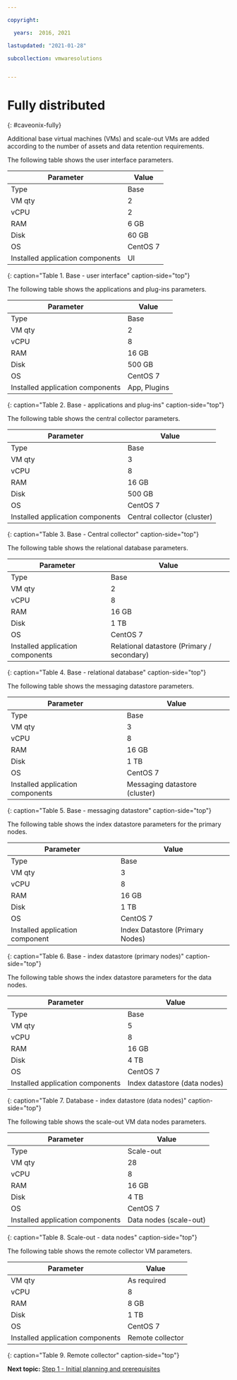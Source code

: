 ```yaml
---

copyright:

  years:  2016, 2021

lastupdated: "2021-01-28"

subcollection: vmwaresolutions


---
```


# Fully distributed
{: #caveonix-fully}

Additional base virtual machines (VMs) and scale-out VMs are added according to the number of assets and data retention requirements.

The following table shows the user interface parameters.

| Parameter | Value |
|---|---|
| Type | Base |
| VM qty | 2 |
| vCPU | 2 |
| RAM | 6 GB |
| Disk | 60 GB |
| OS |CentOS 7|
| Installed application components | UI |
{: caption="Table 1. Base - user interface" caption-side="top"}

The following table shows the applications and plug-ins parameters.

|Parameter | Value |
|---|---|
| Type | Base |
| VM qty | 2 |
| vCPU | 8 |
| RAM | 16 GB |
| Disk | 500 GB |
| OS | CentOS 7 |
| Installed application components | App, Plugins|
{: caption="Table 2. Base - applications and plug-ins" caption-side="top"}

The following table shows the central collector parameters.

| Parameter | Value |
|---|---|
| Type | Base |
| VM qty | 3 |
| vCPU | 8 |
| RAM | 16 GB |
| Disk | 500 GB |
| OS | CentOS 7 |
| Installed application components | Central collector (cluster) |
{: caption="Table 3. Base - Central collector" caption-side="top"}

The following table shows the relational database parameters.

| Parameter | Value |
|---|---|
| Type | Base |
| VM qty | 2 |
| vCPU | 8 |
| RAM | 16 GB |
| Disk | 1 TB |
| OS | CentOS 7 |
|Installed application components | Relational datastore (Primary / secondary) |
{: caption="Table 4. Base - relational database" caption-side="top"}

The following table shows the messaging datastore parameters.

| Parameter | Value |
|---|---|
| Type | Base |
| VM qty | 3 |
| vCPU | 8 |
| RAM | 16 GB |
| Disk |1 TB |
| OS | CentOS 7 |
| Installed application components | Messaging datastore (cluster) |
{: caption="Table 5. Base - messaging datastore" caption-side="top"}

The following table shows the index datastore parameters for the primary nodes.

| Parameter | Value |
|---|---|
| Type | Base |
| VM qty |3 |
| vCPU | 8 |
| RAM | 16 GB |
| Disk | 1 TB |
| OS | CentOS 7 |
| Installed application component	|Index Datastore (Primary Nodes) |
{: caption="Table 6. Base - index datastore (primary nodes)" caption-side="top"}

The following table shows the index datastore parameters for the data nodes.

| Parameter | Value |
|---|---|
| Type | Base |
| VM qty | 5 |
| vCPU | 8 |
| RAM | 16 GB |
| Disk | 4 TB |
| OS | CentOS 7 |
| Installed application components | Index datastore (data nodes) |
{: caption="Table 7. Database - index datastore (data nodes)" caption-side="top"}

The following table shows the scale-out VM data nodes parameters.

| Parameter | Value |
|---|---|
| Type | Scale-out |
| VM qty | 28 |
| vCPU | 8 |
| RAM | 16 GB |
| Disk | 4 TB |
| OS | CentOS 7 |
| Installed application components | Data nodes (scale-out) |
{: caption="Table 8. Scale-out - data nodes" caption-side="top"}

The following table shows the remote collector VM parameters.

|Parameter | Value |
|---|---|
| VM qty | As required |
| vCPU | 8 |
| RAM | 8 GB |
| Disk | 1 TB |
| OS | CentOS 7 |
| Installed application components | Remote collector |
{: caption="Table 9. Remote collector" caption-side="top"}

**Next topic:** [Step 1 - Initial planning and prerequisites](/docs/vmwaresolutions?topic=vmwaresolutions-caveonix-step1)
